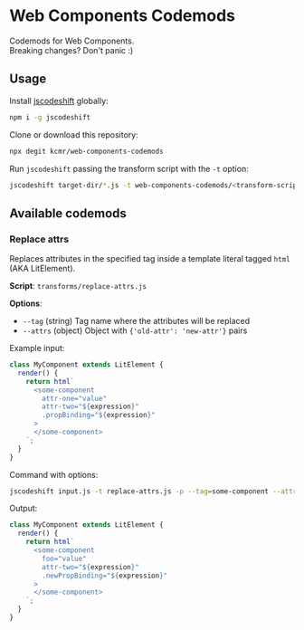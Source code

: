 # Web Components Codemods

Codemods for Web Components.  
Breaking changes? Don't panic :)

## Usage

Install [jscodeshift](https://github.com/facebook/jscodeshift) globally:

```bash
npm i -g jscodeshift
```

Clone or download this repository:

```bash
npx degit kcmr/web-components-codemods
```

Run `jscodeshift` passing the transform script with the `-t` option:

```bash
jscodeshift target-dir/*.js -t web-components-codemods/<transform-script>.js -p
```

## Available codemods

### Replace attrs

Replaces attributes in the specified tag inside a template literal tagged `html` (AKA LitElement).

**Script**: `transforms/replace-attrs.js`

**Options**:

- `--tag` (string) Tag name where the attributes will be replaced
- `--attrs` (object) Object with `{'old-attr': 'new-attr'}` pairs

Example input:

```js
class MyComponent extends LitElement {
  render() {
    return html`
      <some-component
        attr-one="value"
        attr-two="${expression}"
        .propBinding="${expression}"
      >
      </some-component>
    `;
  }
}
```

Command with options:

```bash
jscodeshift input.js -t replace-attrs.js -p --tag=some-component --attrs='{"attr-one": "foo", ".propBinding": ".newPropBinding"}'
```

Output:

```js
class MyComponent extends LitElement {
  render() {
    return html`
      <some-component
        foo="value"
        attr-two="${expression}"
        .newPropBinding="${expression}"
      >
      </some-component>
    `;
  }
}
```

